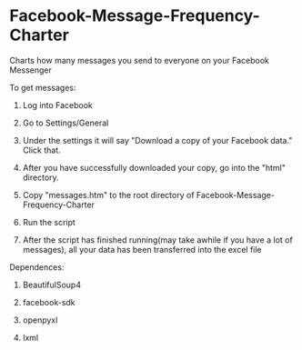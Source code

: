 # Facebook-Message-Frequency-Charter
Charts how many messages you send to everyone on your Facebook Messenger

To get messages:

1. Log into Facebook

2. Go to Settings/General

3. Under the settings it will say "Download a copy of your Facebook data." Click that.

4. After you have successfully downloaded your copy, go into the "html" directory.

5. Copy "messages.htm" to the root directory of Facebook-Message-Frequency-Charter

6. Run the script

7. After the script has finished running(may take awhile if you have a lot of messages), all your data has been transferred into the excel file




Dependences:

1. BeautifulSoup4

2. facebook-sdk

3. openpyxl

4. lxml